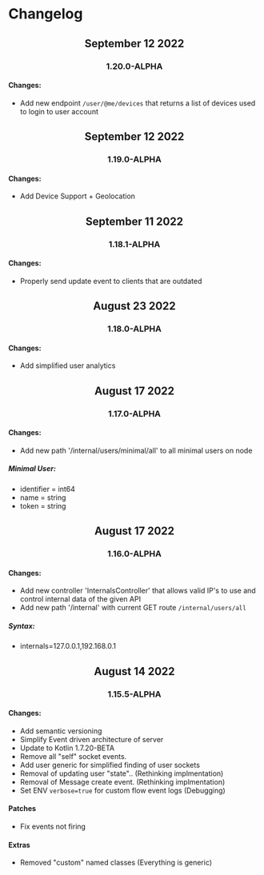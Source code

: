 # Changelog
<h2 align="center">September 12 2022</h2>
<h3 align="center">1.20.0-ALPHA</h3>

#### Changes:
* Add new endpoint `/user/@me/devices` that returns a list of devices used to login to user account


<h2 align="center">September 12 2022</h2>
<h3 align="center">1.19.0-ALPHA</h3>

#### Changes:
* Add Device Support + Geolocation


<h2 align="center">September 11 2022</h2>
<h3 align="center">1.18.1-ALPHA</h3>

#### Changes:
* Properly send update event to clients that are outdated


<h2 align="center">August 23 2022</h2>
<h3 align="center">1.18.0-ALPHA</h3>

#### Changes:
* Add simplified user analytics

<h2 align="center">August 17 2022</h2>
<h3 align="center">1.17.0-ALPHA</h3>

#### Changes:
* Add new path '/internal/users/minimal/all' to all minimal users on node

##### Minimal User:
- identifier = int64
- name = string
- token = string

<h2 align="center">August 17 2022</h2>
<h3 align="center">1.16.0-ALPHA</h3>

#### Changes:
* Add new controller 'InternalsController' that allows valid IP's to use and control internal data of the given API
* Add new path '/internal' with current GET route `/internal/users/all`
##### Syntax: 
- internals=127.0.0.1,192.168.0.1

<h2 align="center">August 14 2022</h2>
<h3 align="center">1.15.5-ALPHA</h3>

#### Changes:
* Add semantic versioning 
* Simplify Event driven architecture of server
* Update to Kotlin 1.7.20-BETA
* Remove all "self" socket events. 
* Add user generic for simplified finding of user sockets
* Removal of updating user "state".. (Rethinking implmentation)
* Removal of Message create event. (Rethinking implmentation)
* Set ENV `verbose=true` for custom flow event logs (Debugging)

#### Patches
* Fix events not firing 

#### Extras
* Removed "custom" named classes (Everything is generic)


